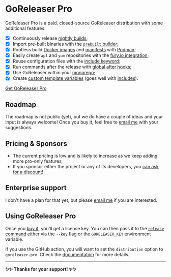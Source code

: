 # GoReleaser Pro

GoReleaser Pro is a paid, closed-source GoReleaser distribution with some additional features:

- [x] Continuously release [nightly builds](/customization/nightly/);
- [x] Import pre-built binaries with the [`prebuilt` builder](/customization/build/#import-pre-built-binaries);
- [x] Rootless build [Docker images](/customization/docker/#podman) and [manifests](/customization/docker_manifest/#podman) with [Podman](https://podman.io);
- [x] Easily create `apt` and `yum` repositories with the [fury.io integration](/customization/fury/);
- [x] Reuse configuration files with the [include keyword](/customization/includes/);
- [x] Run commands after the release with [global after hooks](/customization/hooks/);
- [x] Use GoReleaser within your [monorepo](/customization/monorepo/);
- [x] Create [custom template variables](/customization/templates/#custom-variables) (goes well with [includes](/customization/includes/)).

<script src="https://gumroad.com/js/gumroad.js"></script>
<a class="gumroad-button" href="https://gumroad.com/l/CadfZ" target="_blank">Get GoReleaser Pro</a>

## Roadmap

The roadmap is not public (yet), but we do have a couple of ideas and your input is always welcome!
Once you buy it, feel free to [email me](mailto:carlos@becker.software?subject=GoReleaser%20Feature%20Suggestion) with your suggestions.

## Pricing & Sponsors

- The current pricing is low and is likely to increase as we keep adding more pro-only features;
- If you sponsor either the project or any of its developers, you [can ask for a discount](mailto:carlos@becker.software?subject=GoReleaser%20Coupon%20Request)!

## Enterprise support

I don't have a plan for that yet, but please [email me](mailto:carlos@becker.software?subject=GoReleaser%20Enterprise%20Support) if you are interested.

## Using GoReleaser Pro

Once you [buy it](https://gum.co/goreleaser), you'll get a license key.
You can then pass it to the [`release` command](/cmd/goreleaser_release/) either via the `--key` flag or the `GORELEASER_KEY` environment variable.

If you use the GitHub action, you will want to set the `distribution` option to `goreleaser-pro`.
Check the [documentation](/ci/actions/) for more details.

---

**✨✨ Thanks for your support! ✨✨**

